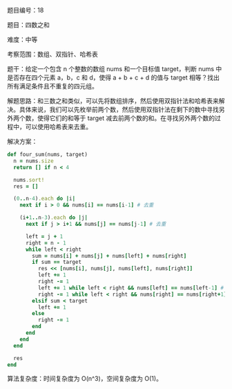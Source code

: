 题目编号：18

题目：四数之和

难度：中等

考察范围：数组、双指针、哈希表

题干：给定一个包含 n 个整数的数组 nums 和一个目标值 target，判断 nums 中是否存在四个元素 a，b，c 和 d，使得 a + b + c + d 的值与 target 相等？找出所有满足条件且不重复的四元组。

解题思路：和三数之和类似，可以先将数组排序，然后使用双指针法和哈希表来解决。具体来说，我们可以先枚举前两个数，然后使用双指针法在剩下的数中寻找另外两个数，使得它们的和等于 target 减去前两个数的和。在寻找另外两个数的过程中，可以使用哈希表来去重。

解决方案：

```ruby
def four_sum(nums, target)
  n = nums.size
  return [] if n < 4

  nums.sort!
  res = []

  (0..n-4).each do |i|
    next if i > 0 && nums[i] == nums[i-1] # 去重

    (i+1..n-3).each do |j|
      next if j > i+1 && nums[j] == nums[j-1] # 去重

      left = j + 1
      right = n - 1
      while left < right
        sum = nums[i] + nums[j] + nums[left] + nums[right]
        if sum == target
          res << [nums[i], nums[j], nums[left], nums[right]]
          left += 1
          right -= 1
          left += 1 while left < right && nums[left] == nums[left-1] # 去重
          right -= 1 while left < right && nums[right] == nums[right+1] # 去重
        elsif sum < target
          left += 1
        else
          right -= 1
        end
      end
    end
  end

  res
end
```

算法复杂度：时间复杂度为 O(n^3)，空间复杂度为 O(1)。